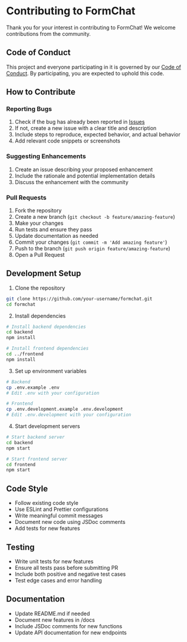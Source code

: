 # Contributing to FormChat

Thank you for your interest in contributing to FormChat! We welcome contributions from the community.

## Code of Conduct

This project and everyone participating in it is governed by our [Code of Conduct](CODE_OF_CONDUCT.md). By participating, you are expected to uphold this code.

## How to Contribute

### Reporting Bugs
1. Check if the bug has already been reported in [Issues](https://github.com/your-username/formchat/issues)
2. If not, create a new issue with a clear title and description
3. Include steps to reproduce, expected behavior, and actual behavior
4. Add relevant code snippets or screenshots

### Suggesting Enhancements
1. Create an issue describing your proposed enhancement
2. Include the rationale and potential implementation details
3. Discuss the enhancement with the community

### Pull Requests
1. Fork the repository
2. Create a new branch (`git checkout -b feature/amazing-feature`)
3. Make your changes
4. Run tests and ensure they pass
5. Update documentation as needed
6. Commit your changes (`git commit -m 'Add amazing feature'`)
7. Push to the branch (`git push origin feature/amazing-feature`)
8. Open a Pull Request

## Development Setup

1. Clone the repository
```bash
git clone https://github.com/your-username/formchat.git
cd formchat
```

2. Install dependencies
```bash
# Install backend dependencies
cd backend
npm install

# Install frontend dependencies
cd ../frontend
npm install
```

3. Set up environment variables
```bash
# Backend
cp .env.example .env
# Edit .env with your configuration

# Frontend
cp .env.development.example .env.development
# Edit .env.development with your configuration
```

4. Start development servers
```bash
# Start backend server
cd backend
npm start

# Start frontend server
cd frontend
npm start
```

## Code Style

- Follow existing code style
- Use ESLint and Prettier configurations
- Write meaningful commit messages
- Document new code using JSDoc comments
- Add tests for new features

## Testing

- Write unit tests for new features
- Ensure all tests pass before submitting PR
- Include both positive and negative test cases
- Test edge cases and error handling

## Documentation

- Update README.md if needed
- Document new features in /docs
- Include JSDoc comments for new functions
- Update API documentation for new endpoints

